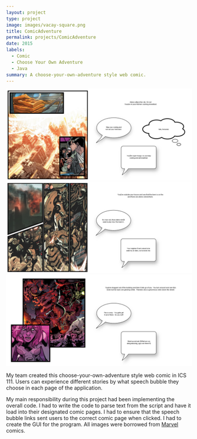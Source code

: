 ```yaml
---
layout: project
type: project
image: images/vacay-square.png
title: ComicAdventure
permalink: projects/ComicAdventure
date: 2015
labels:
  - Comic
  - Choose Your Own Adventure
  - Java
summary: A choose-your-own-adventure style web comic.
---
```


<img class="ui image" src="../images/comic1.png">
<img class="ui image" src="../images/comic2.png">
<img class="ui image" src="../images/comic3.png">

My team created this choose-your-own-adventure style web comic in ICS 111.  Users can experience different stories by what speech bubble they choose in each page of the application.

My main responsibility during this project had been implementing the overall code.  I had to write the code to parse text from the script and have it load into their designated comic pages.  I had to ensure that the speech bubble links sent users to the correct comic page when clicked.  I had to create the GUI for the program.  All images were borrowed from [Marvel](http://marvel.com) comics.
